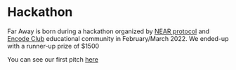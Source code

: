 # Hackathon
Far Away is born during a hackathon organized by
[NEAR protocol](https://near.org/)
and [Encode Club](https://www.encode.club/) 
educational community in February/March 2022. We ended-up with a runner-up prize of $1500

You can see our first pitch 
[here](https://medium.com/encode-club/encode-x-near-hackathon-finale-prizewinners-and-summary-fcf6e409ab07)


